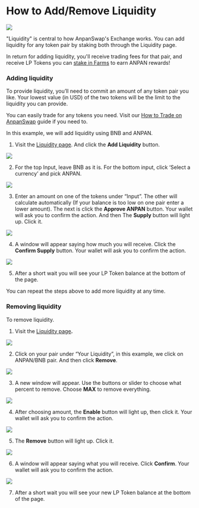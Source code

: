 # How to Add/Remove Liquidity

![](img-addremove-2021-09-11-00-20-17.png)

"Liquidity" is central to how AnpanSwap's Exchange works. You can add liquidity for any token pair by staking both through the Liquidity page.

In return for adding liquidity, you'll receive trading fees for that pair, and receive LP Tokens you can [stake in Farms](https://docs.anpanswap.finance/products/yield-farming) to earn ANPAN rewards!

### **Adding liquidity**

To provide liquidity, you’ll need to commit an amount of any token pair you like. Your lowest value \(in USD\) of the two tokens will be the limit to the liquidity you can provide.

You can easily trade for any tokens you need. Visit our [How to Trade on AnpanSwap](https://docs.anpanswap.finance/products/anpanswap-exchange/trade-guide) guide if you need to.

In this example, we will add liquidity using BNB and ANPAN.

1. Visit the [Liquidity page](https://exchange.anpanswap.finance/#/pool). And click the **Add Liquidity** button.

![](img-addremove1-2021-09-11-00-27-49.png)

2. For the top Input, leave BNB as it is. For the bottom input, click ‘Select a currency’ and pick ANPAN.

![](img-addremove2-2021-09-11-00-33-41.png)

3. Enter an amount on one of the tokens under “Input”. The other will calculate automatically (If your balance is too low on one pair enter a lower amount). The next is click the **Approve ANPAN** button. Your wallet will ask you to confirm the action. And then The **Supply** button will light up. Click it.

![](img-addremove3-2021-09-11-00-36-03.png)

4. A window will appear saying how much you will receive. Click the **Confirm Supply** button. Your wallet will ask you to confirm the action.

![](img-addremove4-2021-09-11-00-45-04.png)

5. After a short wait you will see your LP Token balance at the bottom of the page.

You can repeat the steps above to add more liquidity at any time.

### **Removing liquidity**

To remove liquidity.

1. Visit the [Liquidity page](https://exchange.anpanswap.finance/#/pool)**.**

![](img-addremove5-2021-09-11-00-48-24.png)

2. Click on your pair under “Your Liquidity”, in this example, we click on ANPAN/BNB pair. And then click **Remove**.

![](img-addremove6-2021-09-11-00-49-58.png)

3. A new window will appear. Use the buttons or slider to choose what percent to remove. Choose **MAX** to remove everything.

![](img-addremove10-2021-09-11-01-32-10.png)

4. After choosing amount, the **Enable** button will light up, then click it. Your wallet will ask you to confirm the action.

![](img-addremove7-2021-09-11-00-54-32.png)

5. The **Remove** button will light up. Click it.

![](img-addremove8-2021-09-11-00-56-11.png)

6. A window will appear saying what you will receive. Click **Confirm**. Your wallet will ask you to confirm the action.

![](img-addremove9-2021-09-11-01-00-31.png)

7. After a short wait you will see your new LP Token balance at the bottom of the page.  